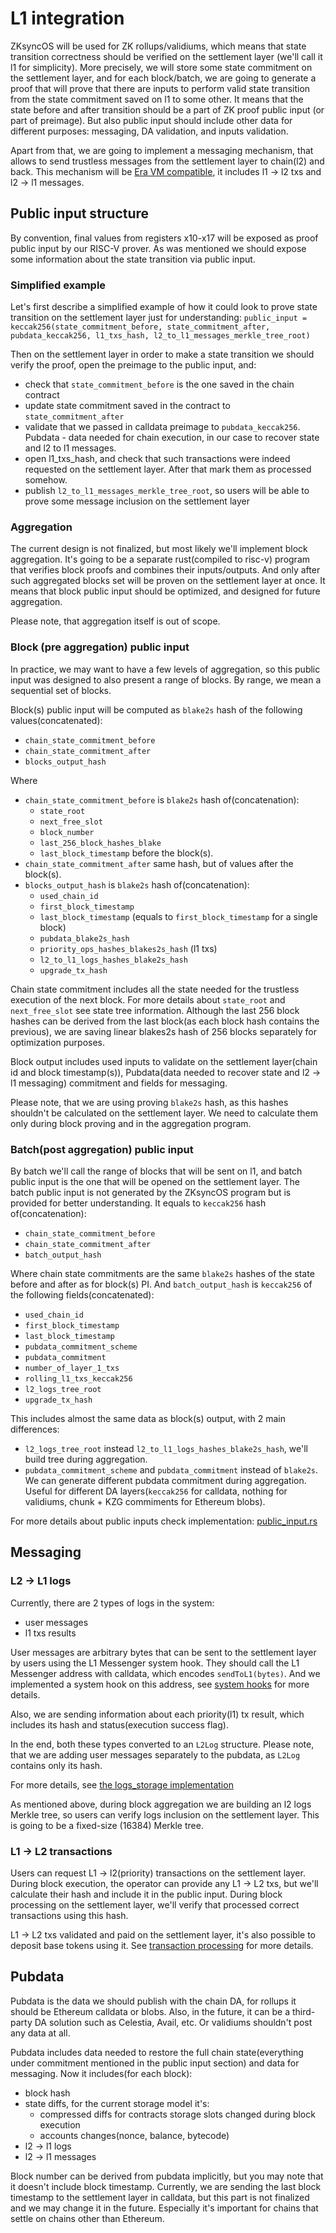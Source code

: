 # L1 integration

ZKsyncOS will be used for ZK rollups/validiums, which means that state transition correctness should be verified on the settlement layer (we'll call it l1 for simplicity).
More precisely, we will store some state commitment on the settlement layer, and for each block/batch, we are going to generate a proof that will prove that there are inputs to perform valid state transition from the state commitment saved on l1 to some other.
It means that the state before and after transition should be a part of ZK proof public input (or part of preimage). But also public input should include other data for different purposes: messaging, DA validation, and inputs validation.

Apart from that, we are going to implement a messaging mechanism, that allows to send trustless messages from the settlement layer to chain(l2) and back.
This mechanism will be [Era VM compatible](https://docs.zksync.io/zksync-protocol/rollup/l1_l2_communication), it includes l1 -> l2 txs and l2 -> l1 messages.

## Public input structure

By convention, final values from registers x10-x17 will be exposed as proof public input by our RISC-V prover.
As was mentioned we should expose some information about the state transition via public input.

### Simplified example
Let's first describe a simplified example of how it could look to prove state transition on the settlement layer just for understanding:
`public_input = keccak256(state_commitment_before, state_commitment_after, pubdata_keccak256, l1_txs_hash, l2_to_l1_messages_merkle_tree_root)`

Then on the settlement layer in order to make a state transition we should verify the proof, open the preimage to the public input, and:
- check that `state_commitment_before` is the one saved in the chain contract
- update state commitment saved in the contract to `state_commitment_after`
- validate that we passed in calldata preimage to `pubdata_keccak256`. Pubdata - data needed for chain execution, in our case to recover state and l2 to l1 messages.
- open l1_txs_hash, and check that such transactions were indeed requested on the settlement layer. After that mark them as processed somehow.
- publish `l2_to_l1_messages_merkle_tree_root`, so users will be able to prove some message inclusion on the settlement layer

### Aggregation

The current design is not finalized, but most likely we'll implement block aggregation.
It's going to be a separate rust(compiled to risc-v) program that verifies block proofs and combines their inputs/outputs.
And only after such aggregated blocks set will be proven on the settlement layer at once.
It means that block public input should be optimized, and designed for future aggregation.

Please note, that aggregation itself is out of scope.

### Block (pre aggregation) public input

In practice, we may want to have a few levels of aggregation, so this public input was designed to also present a range of blocks.
By range, we mean a sequential set of blocks.

Block(s) public input will be computed as `blake2s` hash of the following values(concatenated):
- `chain_state_commitment_before`
- `chain_state_commitment_after`
- `blocks_output_hash`

Where
- `chain_state_commitment_before` is `blake2s` hash of(concatenation):
  - `state_root`
  - `next_free_slot`
  - `block_number`
  - `last_256_block_hashes_blake`
  - `last_block_timestamp`
    before the block(s).
- `chain_state_commitment_after` same hash, but of values after the block(s).
- `blocks_output_hash` is `blake2s` hash of(concatenation):
  - `used_chain_id`
  - `first_block_timestamp`
  - `last_block_timestamp` (equals to `first_block_timestamp` for a single block)
  - `pubdata_blake2s_hash`
  - `priority_ops_hashes_blakes2s_hash` (l1 txs)
  - `l2_to_l1_logs_hashes_blake2s_hash`
  - `upgrade_tx_hash`

Chain state commitment includes all the state needed for the trustless execution of the next block.
For more details about `state_root` and `next_free_slot` see state tree information.
Although the last 256 block hashes can be derived from the last block(as each block hash contains the previous),
we are saving linear blakes2s hash of 256 blocks separately for optimization purposes.

Block output includes used inputs to validate on the settlement layer(chain id and block timestamp(s)),
Pubdata(data needed to recover state and l2 -> l1 messaging) commitment and fields for messaging.

Please note, that we are using proving `blake2s` hash, as this hashes shouldn't be calculated on the settlement layer.
We need to calculate them only during block proving and in the aggregation program.

### Batch(post aggregation) public input

By batch we'll call the range of blocks that will be sent on l1, and batch public input is the one that will be opened on the settlement layer.
The batch public input is not generated by the ZKsyncOS program but is provided for better understanding.
It equals to `keccak256` hash of(concatenation):
- `chain_state_commitment_before`
- `chain_state_commitment_after`
- `batch_output_hash`

Where chain state commitments are the same `blake2s` hashes of the state before and after as for block(s) PI.
And `batch_output_hash` is `keccak256` of the following fields(concatenated):
- `used_chain_id`
- `first_block_timestamp`
- `last_block_timestamp`
- `pubdata_commitment_scheme`
- `pubdata_commitment`
- `number_of_layer_1_txs`
- `rolling_l1_txs_keccak256`
- `l2_logs_tree_root`
- `upgrade_tx_hash`

This includes almost the same data as block(s) output, with 2 main differences:
- `l2_logs_tree_root` instead `l2_to_l1_logs_hashes_blake2s_hash`, we'll build tree during aggregation.
- `pubdata_commitment_scheme` and `pubdata_commitment` instead of `blake2s`. We can generate different pubdata commitment during aggregation. Useful for different DA layers(`keccak256` for calldata, nothing for validiums, chunk + KZG commiments for Ethereum blobs).

For more details about public inputs check implementation: [public_input.rs](../basic_system/src/system_implementation/system/public_input.rs)

## Messaging

### L2 -> L1 logs

Currently, there are 2 types of logs in the system:
- user messages
- l1 txs results

User messages are arbitrary bytes that can be sent to the settlement layer by users using the L1 Messenger system hook.
They should call the L1 Messenger address with calldata, which encodes `sendToL1(bytes)`.
And we implemented a system hook on this address, see [system hooks](system_hooks.md) for more details.

Also, we are sending information about each priority(l1) tx result, which includes its hash and status(execution success flag).

In the end, both these types converted to an `L2Log` structure.
Please note, that we are adding user messages separately to the pubdata, as `L2Log` contains only its hash.

For more details, see [the logs_storage implementation](../zk_ee/src/common_structs/logs_storage.rs)

As mentioned above, during block aggregation we are building an l2 logs Merkle tree, so users can verify logs inclusion on the settlement layer.
This is going to be a fixed-size (16384) Merkle tree.

### L1 -> L2 transactions

Users can request L1 -> l2(priority) transactions on the settlement layer.
During block execution, the operator can provide any L1 -> L2 txs, but we'll calculate their hash and include it in the public input.
During block processing on the settlement layer, we'll verify that processed correct transactions using this hash.

L1 -> L2 txs validated and paid on the settlement layer, it's also possible to deposit base tokens using it.
See [transaction processing](bootloader/transaction_processing.md) for more details.

## Pubdata

Pubdata is the data we should publish with the chain DA, for rollups it should be Ethereum calldata or blobs.
Also, in the future, it can be a third-party DA solution such as Celestia, Avail, etc. Or validiums shouldn't post any data at all.

Pubdata includes data needed to restore the full chain state(everything under commitment mentioned in the public input section) and data for messaging.
Now it includes(for each block):
- block hash
- state diffs, for the current storage model it's:
  - compressed diffs for contracts storage slots changed during block execution
  - accounts changes(nonce, balance, bytecode)
- l2 -> l1 logs
- l2 -> l1 messages

Block number can be derived from pubdata implicitly, but you may note that it doesn't include block timestamp.
Currently, we are sending the last block timestamp to the settlement layer in calldata, but this part is not finalized and we may change it in the future.
Especially it's important for chains that settle on chains other than Ethereum.
